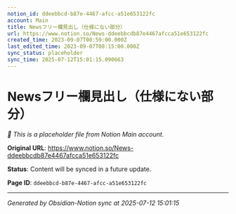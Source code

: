 ```yaml
---
notion_id: ddeebbcd-b87e-4467-afcc-a51e653122fc
account: Main
title: Newsフリー欄見出し（仕様にない部分）
url: https://www.notion.so/News-ddeebbcdb87e4467afcca51e653122fc
created_time: 2023-09-07T00:59:00.000Z
last_edited_time: 2023-09-07T08:15:00.000Z
sync_status: placeholder
sync_time: 2025-07-12T15:01:15.090663
---
```


# Newsフリー欄見出し（仕様にない部分）

*🔄 This is a placeholder file from Notion Main account.*

**Original URL**: https://www.notion.so/News-ddeebbcdb87e4467afcca51e653122fc

**Status**: Content will be synced in a future update.

**Page ID**: `ddeebbcd-b87e-4467-afcc-a51e653122fc`

---

*Generated by Obsidian-Notion sync at 2025-07-12 15:01:15*
